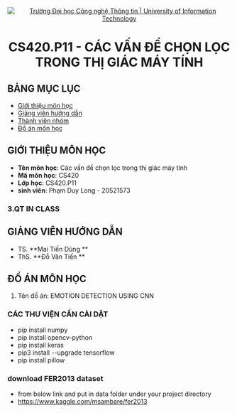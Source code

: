 <p align="center">
  <a href="https://www.uit.edu.vn/" title="Trường Đại học Công nghệ Thông tin" style="border: 5;">
    <img src="https://i.imgur.com/WmMnSRt.png" alt="Trường Đại học Công nghệ Thông tin | University of Information Technology">
  </a>
</p>

<!-- Title -->
<h1 align="center"><b>CS420.P11 - CÁC VẤN ĐỀ CHỌN LỌC TRONG THỊ GIÁC MÁY TÍNH</b></h1>



## BẢNG MỤC LỤC
* [ Giới thiệu môn học](#gioithieumonhoc)
* [ Giảng viên hướng dẫn](#giangvien)
* [ Thành viên nhóm](#thanhvien)
* [ Đồ án môn học](#doan)
## GIỚI THIỆU MÔN HỌC
<a name="gioithieumonhoc"></a>
* **Tên môn học**: Các vấn đề chọn lọc trong thị giác máy tính
* **Mã môn học**: CS420
* **Lớp học**: CS420.P11
* **sinh viên**: Phạm Duy Long - 20521573
<a name ="QT"></a>
### 3.QT IN CLASS

## GIẢNG VIÊN HƯỚNG DẪN
<a name="giangvien"></a>
* TS. **Mai Tiến Dũng ** 
* ThS. **Đỗ Văn Tiến ** 



## ĐỒ ÁN MÔN HỌC
<a name="doan"></a>
1. Tên đồ án: EMOTION DETECTION USING CNN



### CÁC THƯ VIỆN CẦN CÀI DẶT
- pip install numpy
- pip install opencv-python
- pip install keras
- pip3 install --upgrade tensorflow
- pip install pillow

### download FER2013 dataset
- from below link and put in data folder under your project directory
- https://www.kaggle.com/msambare/fer2013


